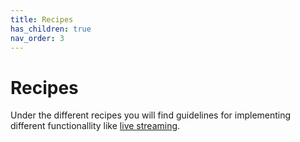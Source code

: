 ```yaml
---
title: Recipes
has_children: true
nav_order: 3
---
```


# Recipes

Under the different recipes you will find guidelines for implementing different functionallity like [live streaming](./live-streaming.md). 